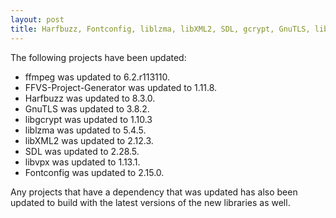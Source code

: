 ```yaml
---
layout: post
title: Harfbuzz, Fontconfig, liblzma, libXML2, SDL, gcrypt, GnuTLS, libvpx updates
---
```


The following projects have been updated:
* ffmpeg was updated to 6.2.r113110.
* FFVS-Project-Generator was updated to 1.11.8.
* Harfbuzz was updated to 8.3.0.
* GnuTLS was updated to 3.8.2.
* libgcrypt was updated to 1.10.3
* liblzma was updated to 5.4.5.
* libXML2 was updated to 2.12.3.
* SDL was updated to 2.28.5.
* libvpx was updated to 1.13.1.
* Fontconfig was updated to 2.15.0.

Any projects that have a dependency that was updated has also been updated to build with the latest versions of the new libraries as well.